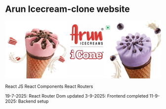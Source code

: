 # Arun Icecream-clone website

![Arun Icecream clone](https://github.com/naveensivakumar14/Arun-icecream-clone/blob/main/public/banner-icone.jpg)

React JS
React Components
React Routers

19-7-2025: React Router Dom updated
3-9-2025: Frontend completed
11-9-2025: Backend setup
